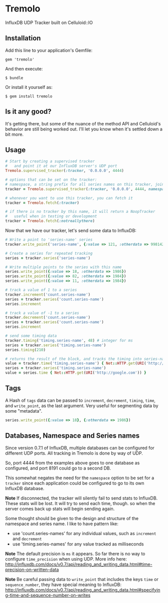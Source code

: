 # Tremolo

InfluxDB UDP Tracker built on Celluloid::IO

## Installation

Add this line to your application's Gemfile:

    gem 'tremolo'

And then execute:

    $ bundle

Or install it yourself as:

    $ gem install tremolo

## Is it any good? ##

It's getting there, but some of the nuance of the method API and Celluloid's behavior are still being worked out. I'll let you know when it's settled down a bit more.

## Usage ##

```ruby
# Start by creating a supervised tracker
#   and point it at our InfluxDB server's UDP port
Tremolo.supervised_tracker(:tracker, '0.0.0.0', 4444)

# options that can be set on the tracker:
# namespace, a string prefix for all series names on this tracker, joined with '.' (default="")
tracker = Tremolo.supervised_tracker(:tracker, '0.0.0.0', 4444, namespace: 'appname')

# whenever you want to use this tracker, you can fetch it
tracker = Tremolo.fetch(:tracker)

# if there is no tracker by this name, it will return a NoopTracker
#   useful when in testing or development
tracker = Tremolo.fetch(:notreallythere)
```

Now that we have our tracker, let's send some data to InfluxDB:

```ruby
# Write a point to 'series-name' series
tracker.write_point('series-name', {:value => 121, :otherdata => 998142})

# Create a series for repeated tracking
series = tracker.series('series-name')

# Write multiple points to the series with this name
series.write_point({:value => 18, :otherdata => 1986})
series.write_point({:value => 82, :otherdata => 1984})
series.write_point({:value => 11, :otherdata => 1984})

# track a value of 1 to a series
tracker.increment('count.series-name')
series = tracker.series('count.series-name')
series.increment

# track a value of -1 to a series
tracker.decrement('count.series-name')
series = tracker.series('count.series-name')
series.increment

# send some timing data
tracker.timing('timing.series-name', 48) # integer for ms
series = tracker.series('timing.series-name')
series.timing(210)

# returns the result of the block, and tracks the timing into series-name
value = tracker.time('timing.series-name') { Net::HTTP.get(URI('http://google.com')) }
series = tracker.series('timing.series-name')
value = series.time { Net::HTTP.get(URI('http://google.com')) }
```

## Tags ##

A Hash of `tags` data can be passed to `increment`, `decrement`, `timing`, `time`, and `write_point`, as the last argument. Very useful for segmenting data by some "metadata".

```ruby
series.write_point({:value => 18}, {:otherdata => 1986})
```

## Databases, Namespace and Series names

Since version 0.7.1 of InfluxDB, multiple databases can be configured for different UDP ports. All
tracking in Tremolo is done by way of UDP.

So, port 4444 from the examples above goes to one database as configured, and port 8191 could go to a second DB.

This somewhat negates the need for the `namespace` option to be set for a `tracker` since each application
could be configured to go to its own InfluxDB database.

**Note** If disconnected, the tracker will silently fail to send stats to InfluxDB. These stats will be lost.
It will try to send each time, though. so when the server comes back up stats will begin sending again.

Some thought should be given to the design and structure of the namespace and series name. I like to have pattern like:

* use 'count.series-names' for any individual values, such as `increment` and `decrement`
* use 'timing.series-names' for any value tracked as milliseconds

**Note** The default precision is `ms` it appears. So far there is no way to configure `time_precision` when using UDP. More info here: http://influxdb.com/docs/v0.7/api/reading_and_writing_data.html#time-precision-on-written-data

**Note** Be careful passing data to `write_point` that includes the keys `time` or `sequence_number`, they have special meaning to InfluxDB: http://influxdb.com/docs/v0.7/api/reading_and_writing_data.html#specifying-time-and-sequence-number-on-writes

